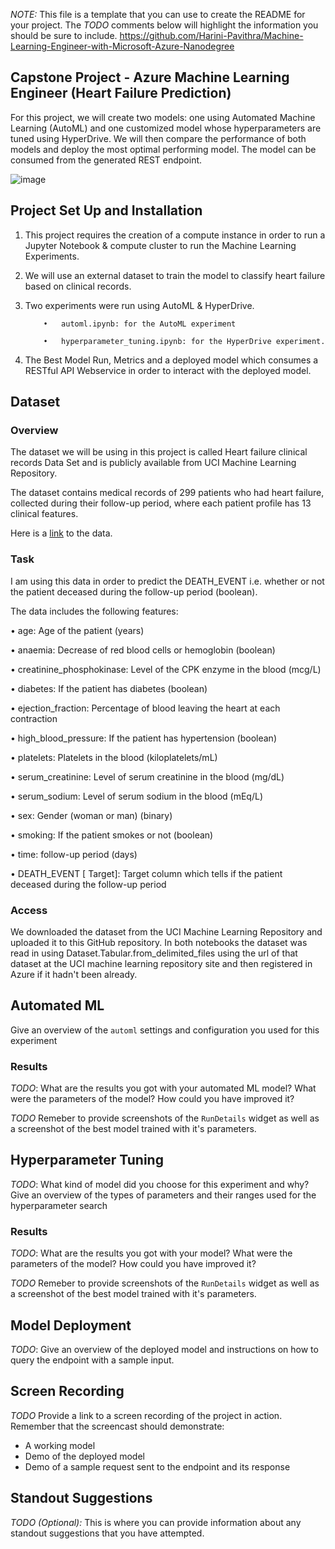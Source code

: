 *NOTE:* This file is a template that you can use to create the README for your project. The *TODO* comments below will highlight the information you should be sure to include. https://github.com/Harini-Pavithra/Machine-Learning-Engineer-with-Microsoft-Azure-Nanodegree

## Capstone Project - Azure Machine Learning Engineer (Heart Failure Prediction)
For this project, we will create two models: one using Automated Machine Learning (AutoML) and one customized model whose hyperparameters are tuned using HyperDrive. We will then compare the performance of both models and deploy the most optimal performing model. The model can be consumed from the generated REST endpoint.

![image](https://user-images.githubusercontent.com/64579075/207234565-97be73a1-62f0-46fb-a20e-c94565e89043.png)

## Project Set Up and Installation
1.	This project requires the creation of a compute instance in order to run a Jupyter Notebook & compute cluster to run the Machine Learning Experiments.
2.	We will use an external dataset to train the model to classify heart failure based on clinical records.
3.	Two experiments were run using AutoML & HyperDrive.

            •	automl.ipynb: for the AutoML experiment

            •	hyperparameter_tuning.ipynb: for the HyperDrive experiment.


4.	The Best Model Run, Metrics and a deployed model which consumes a RESTful API Webservice in order to interact with the deployed model.

## Dataset

### Overview
The dataset we will be using in this project is called Heart failure clinical records Data Set and is publicly available from UCI Machine Learning Repository.

The dataset contains medical records of 299 patients who had heart failure, collected during their follow-up period, where each patient profile has 13 clinical features.

Here is a [link](https://archive.ics.uci.edu/ml/machine-learning-databases/00519/heart_failure_clinical_records_dataset.csv) to the data.

### Task
I am using this data in order to predict the DEATH_EVENT i.e. whether or not the patient deceased during the follow-up period (boolean). 

The data includes the following features:

•	age: Age of the patient (years)

•	anaemia: Decrease of red blood cells or hemoglobin (boolean) 

•	creatinine_phosphokinase: Level of the CPK enzyme in the blood (mcg/L)

•	diabetes: If the patient has diabetes (boolean)

•	ejection_fraction: Percentage of blood leaving the heart at each contraction

•	high_blood_pressure: If the patient has hypertension (boolean)

•	platelets: Platelets in the blood (kiloplatelets/mL)

•	serum_creatinine: Level of serum creatinine in the blood (mg/dL)

•	serum_sodium: Level of serum sodium in the blood (mEq/L)

•	sex: Gender (woman or man) (binary)

•	smoking: If the patient smokes or not (boolean)

•	time: follow-up period (days)

•	DEATH_EVENT [ Target]: Target column which tells if the patient deceased during the follow-up period



### Access
We downloaded the dataset from the UCI Machine Learning Repository and uploaded it to this GitHub repository. In both notebooks the dataset was read in using Dataset.Tabular.from_delimited_files using the url of that dataset at the UCI machine learning repository site and then registered in Azure if it hadn't been already.

## Automated ML
Give an overview of the `automl` settings and configuration you used for this experiment

### Results
*TODO*: What are the results you got with your automated ML model? What were the parameters of the model? How could you have improved it?

*TODO* Remeber to provide screenshots of the `RunDetails` widget as well as a screenshot of the best model trained with it's parameters.

## Hyperparameter Tuning
*TODO*: What kind of model did you choose for this experiment and why? Give an overview of the types of parameters and their ranges used for the hyperparameter search


### Results
*TODO*: What are the results you got with your model? What were the parameters of the model? How could you have improved it?

*TODO* Remeber to provide screenshots of the `RunDetails` widget as well as a screenshot of the best model trained with it's parameters.

## Model Deployment
*TODO*: Give an overview of the deployed model and instructions on how to query the endpoint with a sample input.

## Screen Recording
*TODO* Provide a link to a screen recording of the project in action. Remember that the screencast should demonstrate:
- A working model
- Demo of the deployed  model
- Demo of a sample request sent to the endpoint and its response

## Standout Suggestions
*TODO (Optional):* This is where you can provide information about any standout suggestions that you have attempted.
